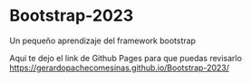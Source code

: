 # Bootstrap-2023
Un pequeño aprendizaje del framework bootstrap

Aqui te dejo el link de Github Pages para que puedas revisarlo
https://gerardopachecomesinas.github.io/Bootstrap-2023/